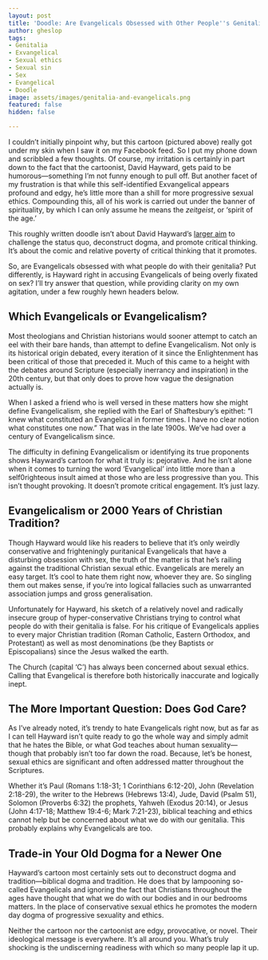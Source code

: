 ```yaml
---
layout: post
title: 'Doodle: Are Evangelicals Obsessed with Other People''s Genitalia?'
author: gheslop
tags:
- Genitalia
- Exvangelical
- Sexual ethics
- Sexual sin
- Sex
- Evangelical
- Doodle
image: assets/images/genitalia-and-evangelicals.png
featured: false
hidden: false

---
```

I couldn’t initially pinpoint why, but this cartoon (pictured above) really got under my skin when I saw it on my Facebook feed. So I put my phone down and scribbled a few thoughts. Of course, my irritation is certainly in part down to the fact that the cartoonist, David Hayward, gets paid to be humorous—something I’m not funny enough to pull off. But another facet of my frustration is that while this self-identified Exvangelical appears profound and edgy, he’s little more than a shill for more progressive sexual ethics. Compounding this, all of his work is carried out under the banner of spirituality, by which I can only assume he means the _zeitgeist_, or ‘spirit of the age.’

This roughly written doodle isn’t about David Hayward’s [larger aim](https://nakedpastor.com/pages/about "The Naked Pastor") to challenge the status quo, deconstruct dogma, and promote critical thinking. It’s about the comic and relative poverty of critical thinking that it promotes.

So, are Evangelicals obsessed with what people do with their genitalia? Put differently, is Hayward right in accusing Evangelicals of being overly fixated on sex? I’ll try answer that question, while providing clarity on my own agitation, under a few roughly hewn headers below.

## Which Evangelicals or Evangelicalism?

Most theologians and Christian historians would sooner attempt to catch an eel with their bare hands, than attempt to define Evangelicalism. Not only is its historical origin debated, every iteration of it since the Enlightenment has been critical of those that preceded it. Much of this came to a height with the debates around Scripture (especially inerrancy and inspiration) in the 20th century, but that only does to prove how vague the designation actually is.

When I asked a friend who is well versed in these matters how she might define Evangelicalism, she replied with the Earl of Shaftesbury’s epithet: “I knew what constituted an Evangelical in former times. I have no clear notion what constitutes one now.” That was in the late 1900s. We’ve had over a century of Evangelicalism since.

The difficulty in defining Evangelicalism or identifying its true proponents shows Hayward’s cartoon for what it truly is: pejorative. And he isn’t alone when it comes to turning the word ‘Evangelical’ into little more than a self0righteous insult aimed at those who are less progressive than you. This isn’t thought provoking. It doesn’t promote critical engagement. It’s just lazy.

## Evangelicalism or 2000 Years of Christian Tradition?

Though Hayward would like his readers to believe that it’s only weirdly conservative and frighteningly puritanical Evangelicals that have a disturbing obsession with sex, the truth of the matter is that he’s railing against the traditional Christian sexual ethic. Evangelicals are merely an easy target. It’s cool to hate them right now, whoever they are. So singling them out makes sense, if you’re into logical fallacies such as unwarranted association jumps and gross generalisation.

Unfortunately for Hayward, his sketch of a relatively novel and radically insecure group of hyper-conservative Christians trying to control what people do with their genitalia is false. For his critique of Evangelicals applies to every major Christian tradition (Roman Catholic, Eastern Orthodox, and Protestant) as well as most denominations (be they Baptists or Episcopalians) since the Jesus walked the earth.

The Church (capital ‘C’) has always been concerned about sexual ethics. Calling that Evangelical is therefore both historically inaccurate and logically inept.

## The More Important Question: Does God Care?

As I’ve already noted, it’s trendy to hate Evangelicals right now, but as far as I can tell Hayward isn’t quite ready to go the whole way and simply admit that he hates the Bible, or what God teaches about human sexuality—though that probably isn’t too far down the road. Because, let’s be honest, sexual ethics are significant and often addressed matter throughout the Scriptures.

Whether it’s Paul (Romans 1:18-31; 1 Corinthians 6:12-20), John (Revelation 2:18-29), the writer to the Hebrews (Hebrews 13:4), Jude, David (Psalm 51), Solomon (Proverbs 6:32) the prophets, Yahweh (Exodus 20:14), or Jesus (John 4:17-18; Matthew 19:4-6; Mark 7:21-23), biblical teaching and ethics cannot help but be concerned about what we do with our genitalia. This probably explains why Evangelicals are too.

## Trade-in Your Old Dogma for a Newer One

Hayward’s cartoon most certainly sets out to deconstruct dogma and tradition—biblical dogma and tradition. He does that by lampooning so-called Evangelicals and ignoring the fact that Christians throughout the ages have thought that what we do with our bodies and in our bedrooms matters. In the place of conservative sexual ethics he promotes the modern day dogma of progressive sexuality and ethics.

Neither the cartoon nor the cartoonist are edgy, provocative, or novel. Their ideological message is everywhere. It’s all around you. What’s truly shocking is the undiscerning readiness with which so many people lap it up.